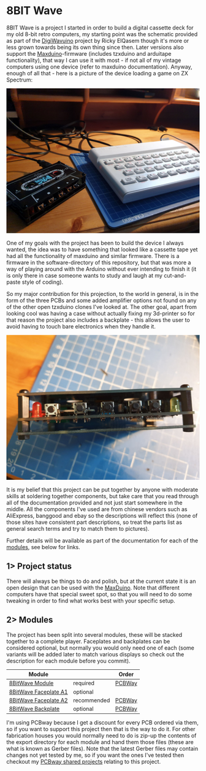 # 8BIT Wave
8BIT Wave is a project I started in order to build a digital cassette deck for my old 8-bit retro computers, my starting point was the schematic provided as part of the [DigiWavuino](https://github.com/rickyelqasem/DigiWavuino) project by Ricky ElQasem though it's more or less grown towards being its own thing since then. Later versions also support the [Maxduino](https://github.com/rcmolina/MaxDuino_v1.66)-firmware (includes tzxduino and arduitape functionality), that way I can use it with most - if not all of my vintage computers using one device (refer to maxduino documentation). Anyway, enough of all that - here is a picture of the device loading a game on ZX Spectrum:

![8Bit Wave](https://github.com/tebl/8BIT-Wave/raw/master/gallery/2020-06-22%2022.42.22.jpg)

One of my goals with the project has been to build the device I always wanted, the idea was to have something that looked like a cassette tape yet had all the functionality of maxduino and similar firmware. There is a firmware in the software-directory of this repository, but that was more a way of playing around with the Arduino without ever intending to finish it (it is only there in case someone wants to study and laugh at my cut-and-paste style of coding).

So my major contribution for this projection, to the world in general, is in the form of the three PCBs and some added amplifier options not found on any of the other open tzxduino clones I've looked at. The other goal, apart from looking cool was having a case without actually fixing my 3d-printer so for that reason the project also includes a backplate - this allows the user to avoid having to touch bare electronics when they handle it.

![Module stacking](https://github.com/tebl/8BIT-Wave/raw/master/gallery/2020-06-16%2018.38.42.jpg)

It is my belief that this project can be put together by anyone with moderate skills at soldering together components, but take care that you read through all of the documentation provided and not just start somewhere in the middle. All the components I've used are from chinese vendors such as AliExpress, banggood and ebay so the descriptions will reflect this (none of those sites have consistent part descriptions, so treat the parts list as general search terms and try to match them to pictures).

Further details will be available as part of the documentation for each of the [modules](#2-modules), see below for links.

## 1> Project status
There will always be things to do and polish, but at the current state it is an open design that can be used with the [MaxDuino](https://github.com/rcmolina/MaxDuino_v1.54). Note that different computers have that special sweet spot, so that you will need to do some tweaking in order to find what works best with your specific setup. 

## 2> Modules
The project has been split into several modules, these will be stacked together to a complete player. Faceplates and backplates can be considered optional, but normally you would only need one of each (some variants will be added later to match various displays so check out the description for each module before you commit).

| Module    |  | Order |
| --------- | ---------- | ----- |
| [8BitWave Module](https://github.com/tebl/8BIT-Wave/tree/master/8bitWave%20Module) | required | [PCBWay](https://www.pcbway.com/project/shareproject/8BitWave_Module.html) |
| [8BitWave Faceplate A1](https://github.com/tebl/8BIT-Wave/tree/master/8bitWave%20Faceplate%20A1) | optional | |
| [8BitWave Faceplate A2](https://github.com/tebl/8BIT-Wave/tree/master/8bitWave%20Faceplate%20A2) | recommended | [PCBWay](https://www.pcbway.com/project/shareproject/8BitWave_Faceplate.html) |
| [8BitWave Backplate](https://github.com/tebl/8BIT-Wave/tree/master/8bitWave%20Backplate) | optional | [PCBWay](https://www.pcbway.com/project/shareproject/8BitWave_Backplate.html) |

I'm using PCBway because I get a discount for every PCB ordered via them, so if you want to support this project then that is the way to do it. For other fabrication houses you would normally need to do is zip-up the contents of the export directory for each module and hand them those files (these are what is known as Gerber files). Note that the latest Gerber files may contain changes not yet tested by me, so if you want the ones I've tested then checkout my [PCBway shared projects](https://www.pcbway.com/project/shareproject/?tag=8BIT-Wave) relating to this project.